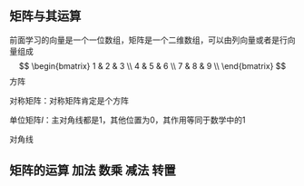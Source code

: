 ## 矩阵与其运算
前面学习的向量是一个一位数组，矩阵是一个二维数组，可以由列向量或者是行向量组成
$$
 \begin{bmatrix}
 1 & 2 & 3 \\
 4 & 5 & 6 \\
 7 & 8 & 9 \\
 \end{bmatrix}
$$
方阵

对称矩阵：对称矩阵肯定是个方阵

单位矩阵$I$：主对角线都是1，其他位置为0，其作用等同于数学中的1

对角线

## 矩阵的运算 加法 数乘 减法 转置